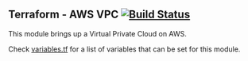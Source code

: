 ## Terraform - AWS VPC [![Build Status](https://travis-ci.org/onaio/terraform-aws-vpc.svg?branch=master)](https://travis-ci.org/onaio/terraform-aws-vpc)

This module brings up a Virtual Private Cloud on AWS.

Check [variables.tf](./variables.tf) for a list of variables that can be set for this module.
